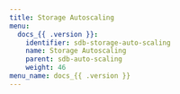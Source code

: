 ```yaml
---
title: Storage Autoscaling
menu:
  docs_{{ .version }}:
    identifier: sdb-storage-auto-scaling
    name: Storage Autoscaling
    parent: sdb-auto-scaling
    weight: 46
menu_name: docs_{{ .version }}
---
```

